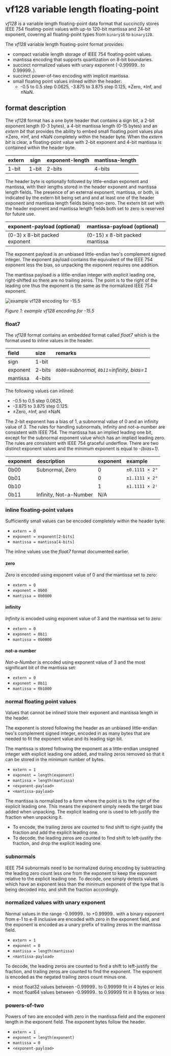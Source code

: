 # vf128 variable length floating-point

_vf128_ is a variable length floating-point data format that succinctly
stores IEEE 754 floating-point values with up-to 120-bit mantissa and 24-bit
exponent, covering all floating-point types from `binary16` to `binary128`.

The _vf128_ variable length floating-point format provides:

- compact variable length storage of IEEE 754 floating-point values.
- mantissa encoding that supports quantization on 8-bit boundaries.
- succinct normalized values with unary exponent (-0.99999.. to 0.99999..).
- succinct power-of-two encoding with implicit mantissa.
- small floating point values inlined within the header:
  - -0.5 to 0.5 step 0.0625, -3.875 to 3.875 step 0.125,
    ±Zero, ±Inf, and ±NaN.

## format description

The _vf128_ format has a one byte header that contains a sign bit, a 2-bit
exponent length (0-3 bytes), a 4-bit mantissa length (0-15 bytes) and an
_extern bit_ that provides the ability to embed small floating point values
plus ±Zero, ±Inf, and ±NaN completely within the header byte. When the
_extern bit_ is clear, a floating-point value with 2-bit exponent and 4-bit
mantissa is contained within the header byte.

| extern | sign   | exponent-length | mantissa-length                 |
|--------|--------|-----------------|---------------------------------|
| 1-bit  | 1-bit  | 2-bits          | 4-bits                          |

The header byte is optionally followed by little-endian exponent and mantissa,
with their lengths stored in the header exponent and mantissa length fields.
The presence of an external exponent, mantissa, or both, is indicated by the
extern bit being set and and at least one of the header exponent and mantissa
length fields being non-zero. The extern bit set with the header exponent and
mantissa length fields both set to zero is reserved for future use.

| exponent-payload (optional)      | mantissa-payload (optional)      |
|:---------------------------------|:---------------------------------|
| (0-3) x 8-bit packed exponent    | (0-15) x 8-bit packed mantissa   |

The exponent payload is an unbiased little-endian two's complement signed
integer. The exponent payload contains the equivalent of the IEEE 754
exponent less the bias, so unpacking the exponent requires one addition.

The mantissa payload is a little-endian integer with explicit leading
one, right-shifted so there are no trailing zeros. The point is to the
right of the leading one thus the exponent is the same as the normalized
IEEE 754 exponent.

![example vf128 encoding for -15.5](doc/vf128-example-1.svg)

_Figure 1: example vf128 encoding for -15.5_

### float7

The _vf128_ format contains an embedded format called _float7_ which
is the format used to inline values in the header.

| field    | size   | remarks                                         |
|:---------|:-------|:------------------------------------------------|
| sign     | 1-bit  |                                                 |
| exponent | 2-bits | _`0b00`=subnormal, `0b11`=infinity, bias=1_     |
| mantissa | 4-bits |                                                 |

The following values can inlined:
- -0.5 to 0.5 step 0.0625,
- -3.875 to 3.875 step 0.125.
- ±Zero, ±Inf, and ±NaN.

The 2-bit exponent has a bias of 1, a subnormal value of 0 and an infinity
value of 3. The rules for handling subnormals, infinity and not-a-number
are consistent with IEEE 754. The mantissa has an implied leading one bit,
except for the subnormal exponent value which has an implied leading zero.
The rules are consistent with IEEE 754 graceful underflow. There are two
distinct exponent values and the minimum exponent is equal to _-(bias+1)_.

| exponent | description              | exponent   | example          |
|:---------|:-------------------------|:-----------|:-----------------|
| 0b00     | Subnormal, Zero          | 0          | `±0.1111 × 2⁰`   |
| 0b01     |                          | 0          | `±1.1111 × 2⁰`   |
| 0b10     |                          | 1          | `±1.1111 × 2ⁱ`   |
| 0b11     | Infinity, Not-a-Number   | N/A        |                  |

### inline floating-point values

Sufficiently small values can be encoded completely within the header byte:
- `extern = 0`
- `exponent = exponent[2-bits]`
- `mantissa = mantissa[4-bits]`

The inline values use the _float7_ format documented earlier.

#### zero

_Zero_ is encoded using exponent value of 0 and the mantissa set to zero:
- `extern = 0`
- `exponent = 0b00`
- `mantissa = 0b0000`

#### infinity

_Infinity_ is encoded using exponent value of 3 and the mantissa set to zero:
- `extern = 0`
- `exponent = 0b11`
- `mantissa = 0b0000`

#### not-a-number

_Not-a-Number_ is encoded using exponent value of 3 and the most significant
bit of the mantissa set:
- `extern = 0`
- `exponent = 0b11`
- `mantissa = 0b1000`

### normal floating point values

Values that cannot be inlined store their exponent and mantissa length in
the header.

The exponent is stored following the header as an unbiased little-endian
two's complement signed integer, encoded in as many bytes that are needed
to fit the exponent value and its leading sign bit.

The mantissa is stored following the exponent as a little-endian unsigned
integer with explicit leading one added, and trailing zeros removed so that
it can be stored in the minimum number of bytes.

- `extern = 1`
- `exponent = length(exponent)`
- `mantissa = length(mantissa)`
- `<exponent-payload>`
- `<mantissa-payload>`

The mantissa is normalized to a form where the point is to the right of the
explicit leading one. This means the exponent simply needs the target bias
added when unpacking. The explicit leading one is used to left-justify
the fraction when unpacking it.

- To encode, the trailing zeros are counted to find shift to right-justify
  the fraction and add the explicit leading one.
- To decode, the leading zeros are counted to find shift to left-justify
  the fraction, and drop the explicit leading one.

### subnormals

IEEE 754 subnormals need to be normalized during encoding by subtracting the
leading zero count less one from the exponent to keep the exponent relative
to the explicit leading one. To decode, one simply detects values which have
an exponent less than the minimum exponent of the type that is being decoded
into, and shift the fraction accordingly.

### normalized values with unary exponent

Normal values in the range -0.99999.. to +0.99999.. with a binary exponent
from e-1 to e-8 inclusive are encoded with zero in the exponent field, and the
exponent is encoded as a unary prefix of trailing zeros in the mantissa field.

- `extern = 1`
- `exponent = 0`
- `mantissa = length(mantissa)`
- `<mantissa-payload>`

To decode, the leading zeros are counted to find a shift to left-justify
the fraction, and trailing zeros are counted to find the exponent. The
exponent is encoded as the negated trailing zeros count minus one.

- most float32 values between -0.99999.. to 0.99999 fit in 4 bytes or less
- most float64 values between -0.99999.. to 0.99999 fit in 8 bytes or less

### powers-of-two

Powers of two are encoded with zero in the mantissa field and the exponent
length in the exponent field. The exponent bytes follow the header.

- `extern = 1`
- `exponent = length(exponent)`
- `mantissa = 0`
- `<exponent-payload>`
